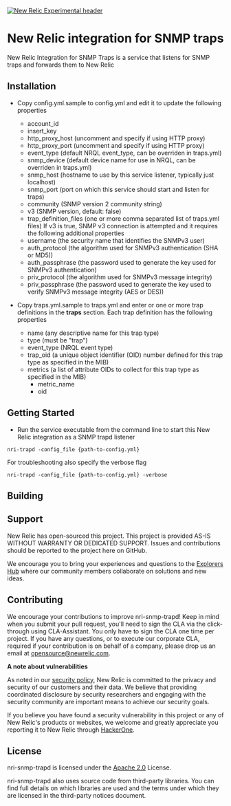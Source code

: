 
[![New Relic Experimental header](https://github.com/newrelic/opensource-website/raw/master/src/images/categories/Experimental.png)](https://opensource.newrelic.com/oss-category/#new-relic-experimental)

# New Relic integration for SNMP traps

New Relic Integration for SNMP Traps is a service that listens for SNMP traps and forwards them to New Relic

## Installation

* Copy config.yml.sample to config.yml and edit it to update the following properties
	* account_id
	* insert_key
	* http_proxy_host (uncomment and specify if using HTTP proxy)
	* http_proxy_port (uncomment and specify if using HTTP proxy)
	* event_type (default NRQL event_type, can be overriden in traps.yml)
	* snmp_device (default  device name for use in NRQL, can be overriden in traps.yml)
	* snmp_host (hostname to use by this service listener, typically just localhost)
	* snmp_port (port on which this service should start and listen for traps)
	* community (SNMP version 2 community string)
	* v3 (SNMP version, default: false)		
	* trap_definition_files (one or more comma separated list of traps.yml files)
If v3 is true, SNMP v3 connection is attempted and it requires the following additional properties
	* username (the security name that identifies the SNMPv3 user)
	* auth_protocol (the algorithm used for SNMPv3 authentication (SHA or MD5))
	* auth_passphrase (the password used to generate the key used for SNMPv3 authentication)
	* priv_protocol (the algorithm used for SNMPv3 message integrity)
	* priv_passphrase (the password used to generate the key used to verify SNMPv3 message integrity (AES or DES))

* Copy traps.yml.sample to traps.yml and enter or one or more trap definitions in the **traps** section. Each trap definition has the following properties
	* name (any descriptive name for this trap type)
	* type (must be "trap")
	* event_type (NRQL event type)
	* trap_oid (a unique object identifier (OID) number defined for this trap type as specified in the MIB)
	* metrics (a list of attribute OIDs to collect for this trap type as specified in the MIB)
		* metric_name
		* oid


## Getting Started

* Run the service executable from the command line to start this New Relic integration as a SNMP trapd listener

```
nri-trapd -config_file {path-to-config.yml}
```

For troubleshooting also specify the verbose flag

```
nri-trapd -config_file {path-to-config.yml} -verbose
```

## Building



## Support

New Relic has open-sourced this project. This project is provided AS-IS WITHOUT WARRANTY OR DEDICATED SUPPORT. Issues and contributions should be reported to the project here on GitHub.

We encourage you to bring your experiences and questions to the [Explorers Hub](https://discuss.newrelic.com) where our community members collaborate on solutions and new ideas.

## Contributing

We encourage your contributions to improve nri-snmp-trapd! Keep in mind when you submit your pull request, you'll need to sign the CLA via the click-through using CLA-Assistant. You only have to sign the CLA one time per project. If you have any questions, or to execute our corporate CLA, required if your contribution is on behalf of a company, please drop us an email at opensource@newrelic.com.

**A note about vulnerabilities**

As noted in our [security policy](../../security/policy), New Relic is committed to the privacy and security of our customers and their data. We believe that providing coordinated disclosure by security researchers and engaging with the security community are important means to achieve our security goals.

If you believe you have found a security vulnerability in this project or any of New Relic's products or websites, we welcome and greatly appreciate you reporting it to New Relic through [HackerOne](https://hackerone.com/newrelic).

## License

nri-snmp-trapd is licensed under the [Apache 2.0](http://apache.org/licenses/LICENSE-2.0.txt) License. 

nri-snmp-trapd also uses source code from third-party libraries. You can find full details on which libraries are used and the terms under which they are licensed in the third-party notices document.

